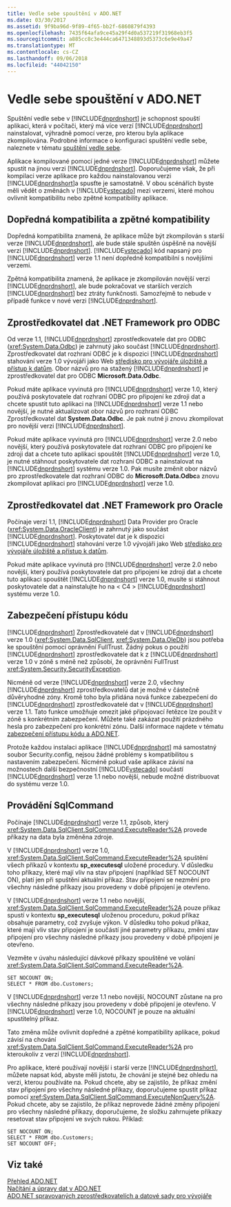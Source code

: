 ```yaml
---
title: Vedle sebe spouštění v ADO.NET
ms.date: 03/30/2017
ms.assetid: 9f9ba96d-9f89-4f65-bb2f-6860879f4393
ms.openlocfilehash: 7435f64afa9ce45a29f4d0a537219f31968eb3f5
ms.sourcegitcommit: a885cc8c3e444ca6471348893d5373c6e9e49a47
ms.translationtype: MT
ms.contentlocale: cs-CZ
ms.lasthandoff: 09/06/2018
ms.locfileid: "44042150"
---
```

# <a name="side-by-side-execution-in-adonet"></a>Vedle sebe spouštění v ADO.NET
Spuštění vedle sebe v [!INCLUDE[dnprdnshort](../../../../includes/dnprdnshort-md.md)] je schopnost spouští aplikaci, která v počítači, který má více verzí [!INCLUDE[dnprdnshort](../../../../includes/dnprdnshort-md.md)] nainstalovat, výhradně pomocí verze, pro kterou byla aplikace zkompilována. Podrobné informace o konfiguraci spuštění vedle sebe, naleznete v tématu [spuštění vedle sebe](../../../../docs/framework/deployment/side-by-side-execution.md).  
  
 Aplikace kompilované pomocí jedné verze [!INCLUDE[dnprdnshort](../../../../includes/dnprdnshort-md.md)] můžete spustit na jinou verzi [!INCLUDE[dnprdnshort](../../../../includes/dnprdnshort-md.md)]. Doporučujeme však, že při kompilaci verze aplikace pro každou nainstalovanou verzi [!INCLUDE[dnprdnshort](../../../../includes/dnprdnshort-md.md)]a spusťte je samostatně. V obou scénářích byste měli vědět o změnách v [!INCLUDE[vstecado](../../../../includes/vstecado-md.md)] mezi verzemi, které mohou ovlivnit kompatibilitu nebo zpětné kompatibility aplikace.  
  
## <a name="forward-compatibility-and-backward-compatibility"></a>Dopředná kompatibilita a zpětné kompatibility  
 Dopředná kompatibilita znamená, že aplikace může být zkompilován s starší verze [!INCLUDE[dnprdnshort](../../../../includes/dnprdnshort-md.md)], ale bude stále spuštěn úspěšně na novější verzi [!INCLUDE[dnprdnshort](../../../../includes/dnprdnshort-md.md)]. [!INCLUDE[vstecado](../../../../includes/vstecado-md.md)] kód napsaný pro [!INCLUDE[dnprdnshort](../../../../includes/dnprdnshort-md.md)] verze 1.1 není dopředně kompatibilní s novějšími verzemi.  
  
 Zpětná kompatibilita znamená, že aplikace je zkompilován novější verzi [!INCLUDE[dnprdnshort](../../../../includes/dnprdnshort-md.md)], ale bude pokračovat ve starších verzích [!INCLUDE[dnprdnshort](../../../../includes/dnprdnshort-md.md)] bez ztráty funkčnosti. Samozřejmě to nebude v případě funkce v nové verzi [!INCLUDE[dnprdnshort](../../../../includes/dnprdnshort-md.md)].  
  
## <a name="the-net-framework-data-provider-for-odbc"></a>Zprostředkovatel dat .NET Framework pro ODBC  
 Od verze 1.1, [!INCLUDE[dnprdnshort](../../../../includes/dnprdnshort-md.md)] zprostředkovatele dat pro ODBC (<xref:System.Data.Odbc>) je zahrnutý jako součást [!INCLUDE[dnprdnshort](../../../../includes/dnprdnshort-md.md)]. Zprostředkovatel dat rozhraní ODBC je k dispozici [!INCLUDE[dnprdnshort](../../../../includes/dnprdnshort-md.md)] stahování verze 1.0 vývojáři jako Web [středisko pro vývojáře úložiště a přístup k datům](https://go.microsoft.com/fwlink/?linkid=4173). Obor názvů pro na stažený [!INCLUDE[dnprdnshort](../../../../includes/dnprdnshort-md.md)] je zprostředkovatel dat pro ODBC **Microsoft.Data.Odbc**.  
  
 Pokud máte aplikace vyvinutá pro [!INCLUDE[dnprdnshort](../../../../includes/dnprdnshort-md.md)] verze 1.0, který používá poskytovatele dat rozhraní ODBC pro připojení ke zdroji dat a chcete spustit tuto aplikaci na [!INCLUDE[dnprdnshort](../../../../includes/dnprdnshort-md.md)] verze 1.1 nebo novější, je nutné aktualizovat obor názvů pro rozhraní ODBC Zprostředkovatel dat **System.Data.Odbc**. Je pak nutné ji znovu zkompilovat pro novější verzi [!INCLUDE[dnprdnshort](../../../../includes/dnprdnshort-md.md)].  
  
 Pokud máte aplikace vyvinutá pro [!INCLUDE[dnprdnshort](../../../../includes/dnprdnshort-md.md)] verze 2.0 nebo novější, který používá poskytovatele dat rozhraní ODBC pro připojení ke zdroji dat a chcete tuto aplikaci spouštět [!INCLUDE[dnprdnshort](../../../../includes/dnprdnshort-md.md)] verze 1.0, je nutné stáhnout poskytovatele dat rozhraní ODBC a nainstalovat na [!INCLUDE[dnprdnshort](../../../../includes/dnprdnshort-md.md)] systému verze 1.0. Pak musíte změnit obor názvů pro zprostředkovatele dat rozhraní ODBC do **Microsoft.Data.Odbc**a znovu zkompilovat aplikaci pro [!INCLUDE[dnprdnshort](../../../../includes/dnprdnshort-md.md)] verze 1.0.  
  
## <a name="the-net-framework-data-provider-for-oracle"></a>Zprostředkovatel dat .NET Framework pro Oracle  
 Počínaje verzí 1.1, [!INCLUDE[dnprdnshort](../../../../includes/dnprdnshort-md.md)] Data Provider pro Oracle (<xref:System.Data.OracleClient>) je zahrnutý jako součást [!INCLUDE[dnprdnshort](../../../../includes/dnprdnshort-md.md)]. Poskytovatel dat je k dispozici [!INCLUDE[dnprdnshort](../../../../includes/dnprdnshort-md.md)] stahování verze 1.0 vývojáři jako Web [středisko pro vývojáře úložiště a přístup k datům](https://go.microsoft.com/fwlink/?linkid=4173).  
  
 Pokud máte aplikace vyvinutá pro [!INCLUDE[dnprdnshort](../../../../includes/dnprdnshort-md.md)] verze 2.0 nebo novější, který používá poskytovatele dat pro připojení ke zdroji dat a chcete tuto aplikaci spouštět [!INCLUDE[dnprdnshort](../../../../includes/dnprdnshort-md.md)] verze 1.0, musíte si stáhnout poskytovatele dat a nainstalujte ho na < C4 > [!INCLUDE[dnprdnshort](../../../../includes/dnprdnshort-md.md)]  systému verze 1.0.  
  
## <a name="code-access-security"></a>Zabezpečení přístupu kódu  
 [!INCLUDE[dnprdnshort](../../../../includes/dnprdnshort-md.md)] Zprostředkovatelé dat v [!INCLUDE[dnprdnshort](../../../../includes/dnprdnshort-md.md)] verze 1.0 (<xref:System.Data.SqlClient>, <xref:System.Data.OleDb>) jsou potřeba ke spouštění pomocí oprávnění FullTrust. Žádný pokus o použití [!INCLUDE[dnprdnshort](../../../../includes/dnprdnshort-md.md)] zprostředkovatele dat k z [!INCLUDE[dnprdnshort](../../../../includes/dnprdnshort-md.md)] verze 1.0 v zóně s méně než způsobí, že oprávnění FullTrust <xref:System.Security.SecurityException>.  
  
 Nicméně od verze [!INCLUDE[dnprdnshort](../../../../includes/dnprdnshort-md.md)] verze 2.0, všechny [!INCLUDE[dnprdnshort](../../../../includes/dnprdnshort-md.md)] zprostředkovatelů dat je možné v částečně důvěryhodné zóny. Kromě toho byla přidána nová funkce zabezpečení do [!INCLUDE[dnprdnshort](../../../../includes/dnprdnshort-md.md)] zprostředkovatelé dat v [!INCLUDE[dnprdnshort](../../../../includes/dnprdnshort-md.md)] verze 1.1. Tato funkce umožňuje omezit jaké připojovací řetězce lze použít v zóně s konkrétním zabezpečení. Můžete také zakázat použití prázdného hesla pro zabezpečení pro konkrétní zónu. Další informace najdete v tématu [zabezpečení přístupu kódu a ADO.NET](../../../../docs/framework/data/adonet/code-access-security.md).  
  
 Protože každou instalaci aplikace [!INCLUDE[dnprdnshort](../../../../includes/dnprdnshort-md.md)] má samostatný soubor Security.config, nejsou žádné problémy s kompatibilitou s nastavením zabezpečení. Nicméně pokud vaše aplikace závisí na možnostech další bezpečnostní [!INCLUDE[vstecado](../../../../includes/vstecado-md.md)] součástí [!INCLUDE[dnprdnshort](../../../../includes/dnprdnshort-md.md)] verze 1.1 nebo novější, nebude možné distribuovat do systému verze 1.0.  
  
## <a name="sqlcommand-execution"></a>Provádění SqlCommand  
 Počínaje [!INCLUDE[dnprdnshort](../../../../includes/dnprdnshort-md.md)] verze 1.1, způsob, který <xref:System.Data.SqlClient.SqlCommand.ExecuteReader%2A> provede příkazy na data byla změněna zdroje.  
  
 V [!INCLUDE[dnprdnshort](../../../../includes/dnprdnshort-md.md)] verze 1.0, <xref:System.Data.SqlClient.SqlCommand.ExecuteReader%2A> spuštění všech příkazů v kontextu **sp_executesql** uložené procedury. V důsledku toho příkazy, které mají vliv na stav připojení (například SET NOCOUNT ON), platí jen při spuštění aktuální příkaz. Stav připojení se nezmění pro všechny následné příkazy jsou provedeny v době připojení je otevřeno.  
  
 V [!INCLUDE[dnprdnshort](../../../../includes/dnprdnshort-md.md)] verze 1.1 nebo novější, <xref:System.Data.SqlClient.SqlCommand.ExecuteReader%2A> pouze příkaz spustí v kontextu **sp_executesql** uloženou proceduru, pokud příkaz obsahuje parametry, což zvyšuje výkon. V důsledku toho pokud příkaz, které mají vliv stav připojení je součástí jiné parametry příkazu, změní stav připojení pro všechny následné příkazy jsou provedeny v době připojení je otevřeno.  
  
 Vezměte v úvahu následující dávkové příkazy spouštěné ve volání <xref:System.Data.SqlClient.SqlCommand.ExecuteReader%2A>.  
  
```  
SET NOCOUNT ON;  
SELECT * FROM dbo.Customers;  
```  
  
 V [!INCLUDE[dnprdnshort](../../../../includes/dnprdnshort-md.md)] verze 1.1 nebo novější, NOCOUNT zůstane na pro všechny následné příkazy jsou provedeny v době připojení je otevřeno. V [!INCLUDE[dnprdnshort](../../../../includes/dnprdnshort-md.md)] verze 1.0, NOCOUNT je pouze na aktuální spustitelný příkaz.  
  
 Tato změna může ovlivnit dopředné a zpětné kompatibility aplikace, pokud závisí na chování <xref:System.Data.SqlClient.SqlCommand.ExecuteReader%2A> pro kteroukoliv z verzí [!INCLUDE[dnprdnshort](../../../../includes/dnprdnshort-md.md)].  
  
 Pro aplikace, které používají novější i starší verze [!INCLUDE[dnprdnshort](../../../../includes/dnprdnshort-md.md)], můžete napsat kód, abyste měli jistotu, že chování je stejné bez ohledu na verzi, kterou používáte na. Pokud chcete, aby se zajistilo, že příkaz změní stav připojení pro všechny následné příkazy, doporučujeme spustit příkaz pomocí <xref:System.Data.SqlClient.SqlCommand.ExecuteNonQuery%2A>. Pokud chcete, aby se zajistilo, že příkaz neprovede žádné změny připojení pro všechny následné příkazy, doporučujeme, že složku zahrnujete příkazy resetovat stav připojení ve svých rukou. Příklad:  
  
```  
SET NOCOUNT ON;  
SELECT * FROM dbo.Customers;  
SET NOCOUNT OFF;  
```  
  
## <a name="see-also"></a>Viz také  
 [Přehled ADO.NET](../../../../docs/framework/data/adonet/ado-net-overview.md)  
 [Načítání a úpravy dat v ADO.NET](../../../../docs/framework/data/adonet/retrieving-and-modifying-data.md)  
 [ADO.NET spravovaných zprostředkovatelích a datové sady pro vývojáře](https://go.microsoft.com/fwlink/?LinkId=217917)
